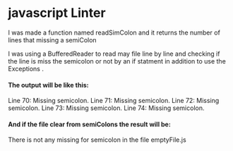 # javascript Linter
I was made a function named readSimColon and it returns the number of lines that missing a semiColon

I was using a BufferedReader to read may file line by line and checking if the line is miss the semicolon or not by an if statment in addition to use the Exceptions .

#### The output will be like this:
Line 70: Missing semicolon.
Line 71: Missing semicolon.
Line 72: Missing semicolon.
Line 73: Missing semicolon.
Line 74: Missing semicolon.

#### And if the file clear from semiColons the result will be:
There is not any missing for semicolon in the file emptyFile.js